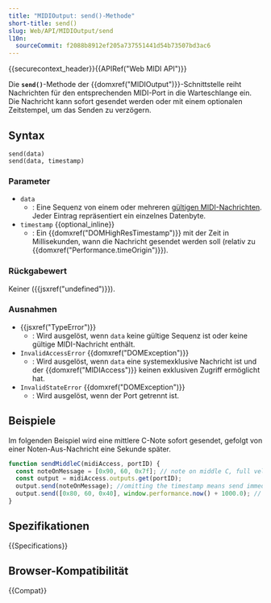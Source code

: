 ```yaml
---
title: "MIDIOutput: send()-Methode"
short-title: send()
slug: Web/API/MIDIOutput/send
l10n:
  sourceCommit: f2088b8912ef205a737551441d54b73507bd3ac6
---
```


{{securecontext_header}}{{APIRef("Web MIDI API")}}

Die **`send()`**-Methode der {{domxref("MIDIOutput")}}-Schnittstelle reiht Nachrichten für den entsprechenden MIDI-Port in die Warteschlange ein. Die Nachricht kann sofort gesendet werden oder mit einem optionalen Zeitstempel, um das Senden zu verzögern.

## Syntax

```js-nolint
send(data)
send(data, timestamp)
```

### Parameter

- `data`
  - : Eine Sequenz von einem oder mehreren [gültigen MIDI-Nachrichten](https://midi.org/about-midi-part-3midi-messages). Jeder Eintrag repräsentiert ein einzelnes Datenbyte.
- `timestamp` {{optional_inline}}
  - : Ein {{domxref("DOMHighResTimestamp")}} mit der Zeit in Millisekunden, wann die Nachricht gesendet werden soll (relativ zu {{domxref("Performance.timeOrigin")}}).

### Rückgabewert

Keiner ({{jsxref("undefined")}}).

### Ausnahmen

- {{jsxref("TypeError")}}
  - : Wird ausgelöst, wenn `data` keine gültige Sequenz ist oder keine gültige MIDI-Nachricht enthält.
- `InvalidAccessError` {{domxref("DOMException")}}
  - : Wird ausgelöst, wenn `data` eine systemexklusive Nachricht ist und der {{domxref("MIDIAccess")}} keinen exklusiven Zugriff ermöglicht hat.
- `InvalidStateError` {{domxref("DOMException")}}
  - : Wird ausgelöst, wenn der Port getrennt ist.

## Beispiele

Im folgenden Beispiel wird eine mittlere C-Note sofort gesendet, gefolgt von einer Noten-Aus-Nachricht eine Sekunde später.

```js
function sendMiddleC(midiAccess, portID) {
  const noteOnMessage = [0x90, 60, 0x7f]; // note on middle C, full velocity
  const output = midiAccess.outputs.get(portID);
  output.send(noteOnMessage); //omitting the timestamp means send immediately.
  output.send([0x80, 60, 0x40], window.performance.now() + 1000.0); // timestamp = now + 1000ms.
}
```

## Spezifikationen

{{Specifications}}

## Browser-Kompatibilität

{{Compat}}
